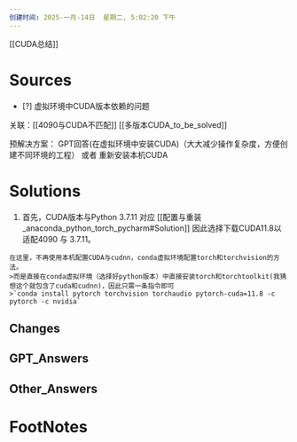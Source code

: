 ```yaml
---
创建时间: 2025-一月-14日  星期二, 5:02:20 下午
---
```

[[CUDA总结]]

# Sources

- [?] 虚拟环境中CUDA版本依赖的问题

关联：[[4090与CUDA不匹配]]
[[多版本CUDA_to_be_solved]]


预解决方案： GPT回答(在虚拟环境中安装CUDA)（大大减少操作复杂度，方便创建不同环境的工程） 或者 重新安装本机CUDA

# Solutions
1. 首先，CUDA版本与Python 3.7.11 对应 [[配置与重装_anaconda_python_torch_pycharm#Solution]]
   因此选择下载CUDA11.8以适配4090 与 3.7.11。
```ad-tip
在这里，不再使用本机配置CUDA与cudnn，conda虚拟环境配置torch和torchvision的方法。
>而是直接在conda虚拟环境（选择好python版本）中直接安装torch和torchtoolkit(我猜想这个就包含了cuda和cudnn)，因此只需一条指令即可 
>`conda install pytorch torchvision torchaudio pytorch-cuda=11.8 -c pytorch -c nvidia`
```



## Changes


## GPT_Answers


## Other_Answers


# FootNotes
